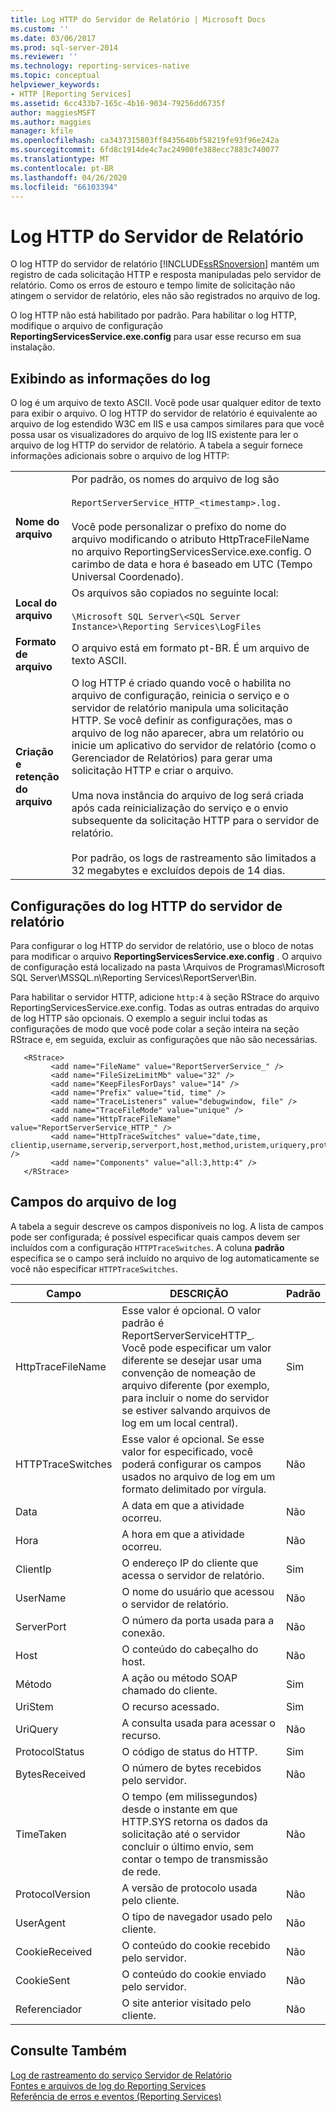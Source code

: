 ```yaml
---
title: Log HTTP do Servidor de Relatório | Microsoft Docs
ms.custom: ''
ms.date: 03/06/2017
ms.prod: sql-server-2014
ms.reviewer: ''
ms.technology: reporting-services-native
ms.topic: conceptual
helpviewer_keywords:
- HTTP [Reporting Services]
ms.assetid: 6cc433b7-165c-4b16-9034-79256dd6735f
author: maggiesMSFT
ms.author: maggies
manager: kfile
ms.openlocfilehash: ca3437315803ff8435640bf58219fe93f96e242a
ms.sourcegitcommit: 6fd8c1914de4c7ac24900fe388ecc7883c740077
ms.translationtype: MT
ms.contentlocale: pt-BR
ms.lasthandoff: 04/26/2020
ms.locfileid: "66103394"
---
```

# <a name="report-server-http-log"></a>Log HTTP do Servidor de Relatório
  O log HTTP do servidor de relatório [!INCLUDE[ssRSnoversion](../../includes/ssrsnoversion-md.md)] mantém um registro de cada solicitação HTTP e resposta manipuladas pelo servidor de relatório. Como os erros de estouro e tempo limite de solicitação não atingem o servidor de relatório, eles não são registrados no arquivo de log.  
  
 O log HTTP não está habilitado por padrão. Para habilitar o log HTTP, modifique o arquivo de configuração **ReportingServicesService.exe.config** para usar esse recurso em sua instalação.  
  
## <a name="viewing-log-information"></a>Exibindo as informações do log  
 O log é um arquivo de texto ASCII. Você pode usar qualquer editor de texto para exibir o arquivo. O log HTTP do servidor de relatório é equivalente ao arquivo de log estendido W3C em IIS e usa campos similares para que você possa usar os visualizadores do arquivo de log IIS existente para ler o arquivo de log HTTP do servidor de relatório. A tabela a seguir fornece informações adicionais sobre o arquivo de log HTTP:  
  
|||  
|-|-|  
|**Nome do arquivo**|Por padrão, os nomes do arquivo de log são<br /><br /> `ReportServerService_HTTP_<timestamp>.log.`<br /><br /> Você pode personalizar o prefixo do nome do arquivo modificando o atributo HttpTraceFileName no arquivo ReportingServicesService.exe.config. O carimbo de data e hora é baseado em UTC (Tempo Universal Coordenado).|  
|**Local do arquivo**|Os arquivos são copiados no seguinte local:<br /><br /> `\Microsoft SQL Server\<SQL Server Instance>\Reporting Services\LogFiles`|  
|**Formato de arquivo**|O arquivo está em formato pt-BR. É um arquivo de texto ASCII.|  
|**Criação e retenção do arquivo**|O log HTTP é criado quando você o habilita no arquivo de configuração, reinicia o serviço e o servidor de relatório manipula uma solicitação HTTP. Se você definir as configurações, mas o arquivo de log não aparecer, abra um relatório ou inicie um aplicativo do servidor de relatório (como o Gerenciador de Relatórios) para gerar uma solicitação HTTP e criar o arquivo.<br /><br /> Uma nova instância do arquivo de log será criada após cada reinicialização do serviço e o envio subsequente da solicitação HTTP para o servidor de relatório.<br /><br /> Por padrão, os logs de rastreamento são limitados a 32 megabytes e excluídos depois de 14 dias.|  
  
## <a name="configuration-settings-for-report-server-http-log"></a>Configurações do log HTTP do servidor de relatório  
 Para configurar o log HTTP do servidor de relatório, use o bloco de notas para modificar o arquivo **ReportingServicesService.exe.config** . O arquivo de configuração está localizado na pasta \Arquivos de Programas\Microsoft SQL Server\MSSQL.n\Reporting Services\ReportServer\Bin.  
  
 Para habilitar o servidor HTTP, adicione `http:4` à seção RStrace do arquivo ReportingServicesService.exe.config. Todas as outras entradas do arquivo de log HTTP são opcionais. O exemplo a seguir inclui todas as configurações de modo que você pode colar a seção inteira na seção RStrace e, em seguida, excluir as configurações que não são necessárias.  
  
```  
   <RStrace>  
         <add name="FileName" value="ReportServerService_" />  
         <add name="FileSizeLimitMb" value="32" />  
         <add name="KeepFilesForDays" value="14" />  
         <add name="Prefix" value="tid, time" />  
         <add name="TraceListeners" value="debugwindow, file" />  
         <add name="TraceFileMode" value="unique" />  
         <add name="HttpTraceFileName" value="ReportServerService_HTTP_" />  
         <add name="HttpTraceSwitches" value="date,time, clientip,username,serverip,serverport,host,method,uristem,uriquery,protocolstatus,bytesreceived,timetaken,protocolversion,useragent,cookiereceived,cookiesent,referrer" />  
         <add name="Components" value="all:3,http:4" />  
   </RStrace>  
```  
  
## <a name="log-file-fields"></a>Campos do arquivo de log  
 A tabela a seguir descreve os campos disponíveis no log. A lista de campos pode ser configurada; é possível especificar quais campos devem ser incluídos com a configuração `HTTPTraceSwitches`. A coluna **padrão** especifica se o campo será incluído no arquivo de log automaticamente se você não especificar `HTTPTraceSwitches`.  
  
|Campo|DESCRIÇÃO|Padrão|  
|-----------|-----------------|-------------|  
|HttpTraceFileName|Esse valor é opcional. O valor padrão é ReportServerServiceHTTP_. Você pode especificar um valor diferente se desejar usar uma convenção de nomeação de arquivo diferente (por exemplo, para incluir o nome do servidor se estiver salvando arquivos de log em um local central).|Sim|  
|HTTPTraceSwitches|Esse valor é opcional. Se esse valor for especificado, você poderá configurar os campos usados no arquivo de log em um formato delimitado por vírgula.|Não|  
|Data|A data em que a atividade ocorreu.|Não|  
|Hora|A hora em que a atividade ocorreu.|Não|  
|ClientIp|O endereço IP do cliente que acessa o servidor de relatório.|Sim|  
|UserName|O nome do usuário que acessou o servidor de relatório.|Não|  
|ServerPort|O número da porta usada para a conexão.|Não|  
|Host|O conteúdo do cabeçalho do host.|Não|  
|Método|A ação ou método SOAP chamado do cliente.|Sim|  
|UriStem|O recurso acessado.|Sim|  
|UriQuery|A consulta usada para acessar o recurso.|Não|  
|ProtocolStatus|O código de status do HTTP.|Sim|  
|BytesReceived|O número de bytes recebidos pelo servidor.|Não|  
|TimeTaken|O tempo (em milissegundos) desde o instante em que HTTP.SYS retorna os dados da solicitação até o servidor concluir o último envio, sem contar o tempo de transmissão de rede.|Não|  
|ProtocolVersion|A versão de protocolo usada pelo cliente.|Não|  
|UserAgent|O tipo de navegador usado pelo cliente.|Não|  
|CookieReceived|O conteúdo do cookie recebido pelo servidor.|Não|  
|CookieSent|O conteúdo do cookie enviado pelo servidor.|Não|  
|Referenciador|O site anterior visitado pelo cliente.|Não|  
  
## <a name="see-also"></a>Consulte Também  
 [Log de rastreamento do serviço Servidor de Relatório](report-server-service-trace-log.md)   
 [Fontes e arquivos de log do Reporting Services](../report-server/reporting-services-log-files-and-sources.md)   
 [Referência de erros e eventos &#40;Reporting Services&#41;](../troubleshooting/errors-and-events-reference-reporting-services.md)  
  
  
